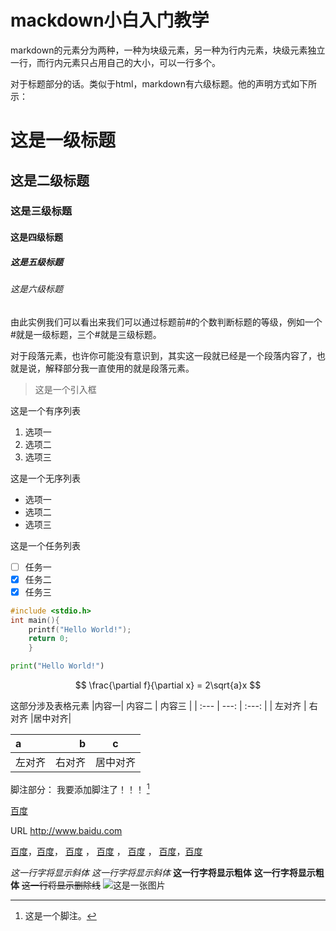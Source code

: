 # mackdown小白入门教学

markdown的元素分为两种，一种为块级元素，另一种为行内元素，块级元素独立一行，而行内元素只占用自己的大小，可以一行多个。

对于标题部分的话。类似于html，markdown有六级标题。他的声明方式如下所示：
# 这是一级标题
## 这是二级标题
### 这是三级标题
#### 这是四级标题
##### 这是五级标题
###### 这是六级标题
由此实例我们可以看出来我们可以通过标题前#的个数判断标题的等级，例如一个#就是一级标题，三个#就是三级标题。

对于段落元素，也许你可能没有意识到，其实这一段就已经是一个段落内容了，也就是说，解释部分我一直使用的就是段落元素。

> 这是一个引入框

这是一个有序列表
1. 选项一
2. 选项二
3. 选项三

这是一个无序列表
- 选项一
- 选项二
- 选项三

这是一个任务列表
- [ ] 任务一
- [x] 任务二
- [x] 任务三

```c
#include <stdio.h>
int main(){
	printf("Hello World!");
	return 0;
	}
```
```python
print("Hello World!")
```
$$
\frac{\partial f}{\partial x} = 2\sqrt{a}x
$$

这部分涉及表格元素
|内容一|   内容二   |   内容三 |
| :--- | ---: | :---: |
| 左对齐 | 右对齐 |居中对齐|


| a | b | c |
| :--- | ---: | :---: |
| 左对齐 | 右对齐 | 居中对齐|

脚注部分：
我要添加脚注了！！！ [^脚注] 

[^脚注]: 这是一个脚注。

[百度](http://www.baidu.com "对链接的说明部分")

URL
http://www.baidu.com

[百度][id]，[百度][id]， [百度][id] ， [百度][id] ， [百度][id] ， [百度][id]，[百度][id]

[id]: http://www.baidu.com

*这一行字将显示斜体*
_这一行字将显示斜体_
**这一行字将显示粗体**
__这一行字将显示粗体__
~~这一行将显示删除线~~
![这是一张图片](http://www.kuaipng.com/Uploads/pic/w/2021/04-07/98963/water_98963_698_698_.png)


<!--stackedit_data:
eyJoaXN0b3J5IjpbMjg2MDU3MTc5LDgzMjMyMTM2MCwtNTI0ND
I1NjQwLDIwODM1NTAzMzgsMTkwNTU0NjM3NSwxOTkwMDE5MjQ5
LDkwMDEzNDI3OSw3MDQ5NjUwMTcsMTk4ODIzMzY1MCwxMjQ3NT
YxODMsLTIwNzQwNTEzOTksMTI3MzI5ODY1LC0xMjk5MDgxMDI4
LC0xMjk5MDQxNTEwLDE1ODE0MDY4MTQsLTIxMzQ2NTE0NjYsLT
IwODg3NDY2MTJdfQ==
-->